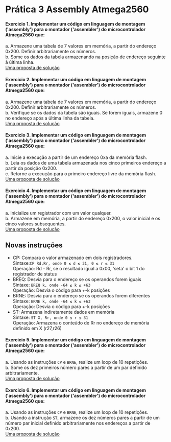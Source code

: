 # Prática 3 Assembly Atmega2560

#### Exercicio 1. Implementar um código em linguagem de montagem ('assembly') para o montador ('assembler') do microcontrolador Atmega2560 que:

a. Armazene uma tabela de 7 valores em memória, a partir do endereço 0x200. Definir arbitrariamente os números.  
b. Some os dados da tabela armazenando na posição de endereço seguinte à última linha.  
[Uma proposta de solução](https://github.com/claytonjasilva/claytonjasilva.github.io/blob/4983b81071d4d47d987ee9d03eea9a3bd2169029/arq_aulas/assembly1.asm)   

#### Exercicio 2. Implementar um código em linguagem de montagem ('assembly') para o montador ('assembler') do microcontrolador Atmega2560 que:

a. Armazene uma tabela de 7 valores em memória, a partir do endereço 0x200. Definir arbitrariamente os números.  
b. Verifique se os dados da tabela são iguais. Se forem iguais, armazene 0 no endereço após a última linha da tabela.  
[Uma proposta de solução](https://github.com/claytonjasilva/claytonjasilva.github.io/blob/main/arq_aulas/assembly2.asm)   

#### Exercicio 3. Implementar um código em linguagem de montagem ('assembly') para o montador ('assembler') do microcontrolador Atmega2560 que:

a. Inicie a execução a partir de um endereço 0xa da memória flash.  
b. Leia os dados de uma tabela armazenada nos cinco primeiros endereço a partir da posição 0x200.  
c. Retorne a execução para o primeiro endereço livre da memória flash.  
[Uma proposta de solução](https://github.com/claytonjasilva/claytonjasilva.github.io/blob/main/arq_aulas/assembly3.asm)    

#### Exercicio 4. Implementar um código em linguagem de montagem ('assembly') para o montador ('assembler') do microcontrolador Atmega2560 que:

a. Inicialize um registrador com um valor qualquer.  
b. Armazene em  memória, a partir do endereço 0x200, o valor inicial e os cinco valores subsequentes.  
[Uma proposta de solução](https://github.com/claytonjasilva/claytonjasilva.github.io/blob/main/arq_aulas/assembly4.asm)   

## Novas instruções
- CP: Compara o valor armazenado em dois registradores.  
Sintaxe:`CP Rd,Rr, onde 0 ≤ d ≤ 31, 0 ≤ r ≤ 31`    
Operação: Rd - Rr, se o resultado igual a 0x00, 'seta' o bit 1 do registrador de status  
- BREQ: Desvia para o endereço se os operandos forem iguais  
Sintaxe: `BREQ k, onde -64 ≤ k ≤ +63`   
Operação: Desvia o código para +-k posições  
- BRNE: Desvia para o endereço se os operandos forem diferentes  
Sintaxe: `BRNE k, onde -64 ≤ k ≤ +63`   
Operação: Desvia o código para +-k posições
- ST: Armazena indiretamente dados em memória  
Sintaxe: `ST X, Rr, onde 0 ≤ r ≤ 31`   
Operação: Armazena o conteúdo de Rr no endereço de memória definido em X (r27,r26)    

#### Exercicio 5. Implementar um código em linguagem de montagem ('assembly') para o montador ('assembler') do microcontrolador Atmega2560 que:

a. Usando as instruções `CP` e `BRNE`, realize um loop de 10 repetições.   
b. Some os dez primeiros número pares a partir de um par definido arbitrariamente.  
[Uma proposta de solução](https://github.com/claytonjasilva/claytonjasilva.github.io/blob/main/arq_aulas/assembly5.asm)   

#### Exercicio 6. Implementar um código em linguagem de montagem ('assembly') para o montador ('assembler') do microcontrolador Atmega2560 que:

a. Usando as instruções `CP` e `BRNE`, realize um loop de 10 repetições.   
b. Usando a instrução `ST`, armazene os dez números pares a partir de um número par inicial definido arbitrariamente nos endereços a partir de 0x200.  
[Uma proposta de solução](https://github.com/claytonjasilva/claytonjasilva.github.io/blob/main/arq_aulas/assembly6.asm)   

